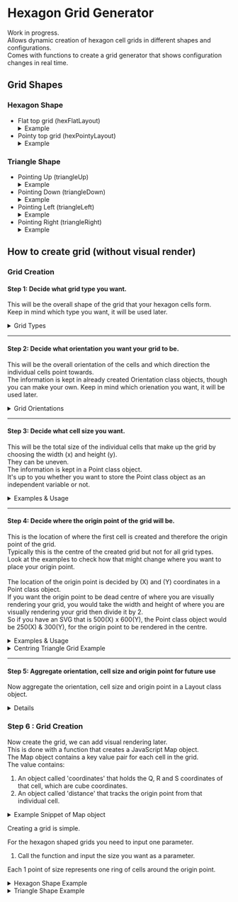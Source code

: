 # Hexagon Grid Generator
Work in progress. <br>
Allows dynamic creation of hexagon cell grids in different shapes and configurations. <br>
Comes with functions to create a grid generator that shows configuration changes in real time. <br>

## Grid Shapes
### Hexagon Shape
- Flat top grid (hexFlatLayout)
    <details>
    <summary>Example</summary>
    <img width="200" src="flat_example" alt="Flat top grid example."> <br>
  </details>
- Pointy top grid (hexPointyLayout)
    <details>
    <summary>Example</summary>
    <img width="200" src="pointy_example" alt="Pointy top grid example."> <br>
  </details>
### Triangle Shape
- Pointing Up (triangleUp)
  <details>
  <summary>Example</summary>
    <img width="200" src="triangle_down_example" alt="Evenly sized cells grid example."> <br>
  </details>
- Pointing Down (triangleDown)
    <details>
    <summary>Example</summary>
    <img width="200" src="triangle_up_example" alt="Evenly sized cells grid example."> <br>
  </details>
- Pointing Left (triangleLeft)
    <details>
    <summary>Example</summary>
    <img width="200" src="triangle_left_example" alt="Evenly sized cells grid example."> <br>
  </details>
- Pointing Right (triangleRight)
    <details>
    <summary>Example</summary>
    <img width="200" src="triangle_right_example" alt="Evenly sized cells grid example."> <br>
  </details>


## How to create grid (without visual render)

### Grid Creation
#### Step 1: Decide what grid type you want.
This will be the overall shape of the grid that your hexagon cells form. <br>
Keep in mind which type you want, it will be used later. <br>
<details>
<summary>Grid Types</summary>
<ul>
<li>Hexagon Shaped Grid
    <details>
    <summary>Example</summary>
    <img width="200" src="flat_example" alt="Flat top grid example."> <br>
  </details>
<li>Triangle Shaped Grid
    <details>
    <summary>Example</summary>
    <img width="200" src="triangle_up_example" alt="Flat top grid example."> <br>
  </details>
</ul>
</details>

_______


#### Step 2: Decide what orientation you want your grid to be.
This will be the overall orientation of the cells and which direction the individual cells point towards. <br>
The information is kept in already created Orientation class objects, though you can make your own.
Keep in mind which orienation you want, it will be used later. <br>
<details>
<summary>Grid Orientations</summary>

```javascript
class Orientation {
    constructor(f0, f1, f2, f3, b0, b1, b2, b3, startAngle) {
      this.f0 = f0;
      this.f1 = f1;
      this.f2 = f2;
      this.f3 = f3;
      this.b0 = b0;
      this.b1 = b1;
      this.b2 = b2;
      this.b3 = b3;
      this.startAngle = startAngle;
    }
}
```

<h4>Hexagon Shape </h4>
<ul>
<li>Flat top grid (hexFlatLayout)
    <details>
    <summary>Example</summary>
    <img width="200" src="flat_example" alt="Flat top grid example."> <br>
  </details>
<li>Pointy top grid (hexPointyLayout)
    <details>
    <summary>Example</summary>
    <img width="200" src="pointy_example" alt="Pointy top grid example."> <br>
  </details>
</ul>
<h4>Triangle Shape</h4>
<ul>
<li>Pointing Up (triangleUp)
  <details>
  <summary>Example</summary>
    <img width="200" src="triangle_down_example" alt="Evenly sized cells grid example."> <br>
  </details>
<li>Pointing Down (triangleDown)
    <details>
    <summary>Example</summary>
    <img width="200" src="triangle_up_example" alt="Evenly sized cells grid example."> <br>
  </details>
<li>Pointing Left (triangleLeft)
    <details>
    <summary>Example</summary>
    <img width="200" src="triangle_left_example" alt="Evenly sized cells grid example."> <br>
  </details>
<li>Pointing Right (triangleRight)
    <details>
    <summary>Example</summary>
    <img width="200" src="triangle_right_example" alt="Evenly sized cells grid example."> <br>
  </details>
</ul>
</details>

_______ 

#### Step 3: Decide what cell size you want.
This will be the total size of the individual cells that make up the grid by choosing the width (x) and height (y). <br>
They can be uneven. <br>
The information is kept in a Point class object. <br>
It's up to you whether you want to store the Point class object as an independent variable or not. <br>

<details>
<summary>Examples & Usage</summary>

```javascript
class Point {
    constructor(x, y) {
      this.x = x;
      this.y = y;
    }
}
```
X = The width of the cell. <br>
Y = The height of the cell. <br>
  
_______ 
   
Here is an example of creating a cell that is evenly shaped as a variable. <br>

```javascript
const exampleCell = new Point(10, 10)
```

<img width="200" src="flat_example" alt="Evenly sized cells grid example.">

_______ 
   
Here is an example of creating a cell that is unevenly shaped as a variable. <br>

```javascript
exampleCell = new Point(20, 10)
```

<img width="200" src="uneven_cell_example" alt="Unevenly sized cell grid example.">

</details>

_______ 

#### Step 4: Decide where the origin point of the grid will be. <br>
This is the location of where the first cell is created and therefore the origin point of the grid. <br>
Typically this is the centre of the created grid but not for all grid types. <br>
Look at the examples to check how that might change where you want to place your origin point. <br>
<br>
The location of the origin point is decided by (X) and (Y) coordinates in a Point class object. <br>
If you want the origin point to be dead centre of where you are visually rendering your grid, you would take the width and height of where you are visually rendering your grid then divide it by 2. <br>
So if you have an SVG that is 500(X) x 600(Y), the Point class object would be 250(X) & 300(Y), for the origin point to be rendered in the centre. <br>

<details>
<summary>Examples & Usage</summary>

```javascript
class Point {
    constructor(x, y) {
      this.x = x;
      this.y = y;
    }
}
```
X = The X (horizontal) coordinates of the origin point. <br>
Y = The Y (vertical) coordinates of the origin point. <br>

_______ 

Here is an example of a hex shaped grid with its origin point centred. <br>

```javascript
const exampleOriginPoint = new Point(250, 250)
```

Hexagon Shaped Grid (SVG (500 x 500) / Origin Point (250 x 250))<br>
<img width="200" src="flat_origin_example" alt="Hexagon shaped grid with red origin point as an example.">

_______ 

Here is an example of a triangle shaped grid with its origin point centred. <br>

```javascript
const exampleOriginPoint = new Point(250, 250)
```

Triangle Shaped Grid (SVG (500 x 500) / Origin Point (250 x 250))<br>
<img width="200" src="triangle_down_origin_example" alt="Triangle shaped grid with red origin point as an example.">

_______ 

Here is an example of a hexagon shaped grid with its origin point to the left. <br>

```javascript
const exampleOriginPoint = new Point(250, 100)
```

Hexagon Shaped Grid (SVG (500 x 500) / Origin Point (250 x 100))<br>
<img width="200" src="flat_origin_left_example" alt="Hexagon shaped grid with red origin point to the left as an example.">

</details>

<details>
<summary>Centring Triangle Grid Example</summary>
SVG (500 x 500) / Origin Point (250 x 250) <br>
<img width="200" src="triangle_down_origin_uncentred_example" alt="Uncentred triangle shaped grid with red origin point as an example.">

_______ 


SVG (500 x 500) / Origin Point (250 x 180) <br>
<img width="200" src="triangle_down_origin_example" alt="Centred triangle shaped grid with red origin point as an example.">

</details>

_______ 

#### Step 5: Aggregate orientation, cell size and origin point for future use <br>
Now aggregate the orientation, cell size and origin point in a Layout class object.



<details>

```javascript
class Layout {
    constructor(orientation, size, origin) {
        this.orientation = orientation;
        this.size = size;
        this.origin = origin;
    }
}
```

Take the orientation you have chosen for the grid you have picked and put it as the first argument. <br>
In this example, the Hexagon shaped grid has been chosen in the Flat Top orientation. <br>

```javascript
const exampleLayout = new Layout(hexFlatLayout, size, origin)
```

Now take the Point class object variable which represents the cell size that you created in Step 3, or create one in the exampleLayout variable.<br>

IF we use the example variable created in Step 3, which looks like this: <br>

```javascript
const exampleCell = new Point(10, 10)
```

Then it would look like this: <br>

```javascript
const exampleLayout = new Layout(hexFlatLayout, exampleCell, origin)
```

IF you want to not use an independent variable and just create one in the class, it looks like this: <br>

```javascript
const exampleLayout = new Layout(hexFlatLayout, new Point(10, 10), origin)
```

Continuing on with the assumption that exampleCell was used. <br>

Now take the Point class object variable which represents the origin point that you created in Step 4, or create one in the exampleLayout variable. <br>

```javascript
const exampleOriginPoint = new Point(250, 250)
```

IF we use the example variable created in Step 4, which looks like this: <br> 

```javascript
const exampleLayout = new Layout(hexFlatLayout, exampleCell, exampleOriginPoint)
```

Congratulations, you now have your layout. <br>
</details>



### Step 6 : Grid Creation
Now create the grid, we can add visual rendering later. <br>
This is done with a function that creates a JavaScript Map object. <br>
The Map object contains a key value pair for each cell in the grid. <br>
The value contains:
<ol>
<li>An object called 'coordinates' that holds the Q, R and S coordinates of that cell, which are cube coordinates. <br>
<li>An object called 'distance' that tracks the origin point from that individual cell. <br>
</ol>

<details>
<summary>Example Snippet of Map object</summary>
<img width="200" src="grid_key_value_example" alt="Example snippet of Map object with key value pairs.">
</details>

Creating a grid is simple. <br>

For the hexagon shaped grids you need to input one parameter.
<ol>
<li>Call the function and input the size you want as a parameter. <br>
</ol>

Each 1 point of size represents one ring of cells around the origin point. <br>

<details>
<summary>Hexagon Shape Example</summary>
In this example the grid would have 2 rings around the origin point. <br>

```javascript
const exampleHexGrid = generateHexagonGrid(2)
```

Heres how that would look with if you visually render the grid as a 10, 10 cell size grid. <br>

<img width="200" src="two_size_example" alt="Example of size 2 hexagon grid.">

<details>
<summary>Generate Hexagon Grid function</summary>

```javascript
function generateHexagonGrid(gridSize) {
    const grid = new Map();

    for (let q = -gridSize; q <= gridSize; q++) {
        const rStart = Math.max(-gridSize, -q - gridSize);
        const rEnd = Math.min(gridSize, -q + gridSize);

        for (let r = rStart; r <= rEnd; r++) {
            const hex = new HexCubeC(q, r, -q - r);
            const key = `${hex.q},${hex.r},${hex.s}`;

            const distance = hexLength(hex);

            const hexInfo = {
                coordinates: { q: hex.q, r: hex.r, s: hex.s },
                distance
            };
            grid.set(key, hexInfo);
        }
    }
    return grid;
}
```

</details>


</details>

<details>
<summary>Triangle Shape Example</summary>

For the triangle shaped grids you need to input two parameters.
<ol>
<li>Call the function and input the size you want as the first parameter. <br>
<li>Then put the orientation for the second parameter. <br>
</ol>

Each 1 point of size represents one ring of cells around the origin point. <br>
You can put pull the orientation from the Layout class object you made or put it in manually yourself. <br>

Only accepts the four pre-made Orientation class objects. 
<ul>
<li>triangleUp
<li>triangleDown
<li>triangleLeft
<li>triangleRight
</ul>

<details>
<summary>Triangle Shape Example</summary>

In this example the grid would have 2 rings around the origin point and point left. <br>
This is putting the Orientation object class directly.

```javascript
const exampleTriGrid = generateTriangleGrid(2, triangleLeft)
```

Heres how it would look if you pull it from the Layout class object from Step 5.

```javascript
const exampleTriGrid = generateTriangleGrid(2, exampleLayout.orientation)
```

Heres how that would look with if you visually render the left pointing grid as a 10, 10 cell size grid. <br>

<img width="200" src="two_size_tri_left_example" alt="Example of left pointing size 2 triangle grid.">

Another example for a grid with 3 rings around the origin point and pointing downwards. <br>

```javascript
const exampleTriGrid = generateTriangleGrid(3, triangleDown)
```

Heres how that would look with if you visually render the downward pointing grid as a 10, 10 cell size grid. <br>

<img width="200" src="two_size_tri_left_example" alt="Example of left pointing size 2 triangle grid.">

<details>
<summary>Generate Triangle Grid function</summary>

```javascript
function generateTriangleGrid(gridSize, orientation){
    const grid = new Map();
    if (orientation === triangleUp || orientation === triangleDown){
        for (let q = -gridSize; q <= gridSize; q++) {
            for (let r = 0; r <= gridSize - q; r++) {
                const hex = new HexCubeC(q, r, -q - r);
                const key = `${hex.q},${hex.r},${hex.s}`;
    
                const distance = hexLength(hex);
    
                const hexInfo = {
                    coordinates: { q: hex.q, r: hex.r, s: hex.s },
                    distance
                };
                grid.set(key, hexInfo);
            }
        }
    }
    else if (orientation === triangleLeft || orientation === triangleRight){
        for (let r = -gridSize; r <= gridSize; r++) {
            for (let q = 0; q <= gridSize - r; q++) {
                const hex = new HexCubeC(q, r, -q - r);
                const key = `${hex.q},${hex.r},${hex.s}`;
    
                const distance = hexLength(hex);
    
                const hexInfo = {
                    coordinates: { q: hex.q, r: hex.r, s: hex.s },
                    distance
                };
                grid.set(key, hexInfo);
            }
        }
    }
    return grid;
}
```

</details>

</details>


## Quick how to use (with SVG)
With this function, a hexagon grid will be created at in an SVG element. <br>

gridType = Shape of hexagon grid generated. Currently supports triangle shaped grid and hexagon shaped grid. <br>

gridSize = Size of the grid in number of cells. <br>

svgOrigin = The SVG element which is the location of where the grid will be created. <br>

layout = Layout, a class object which contains the data of the orientation of the grid, the size of the individual hexagons and the
location of the origin of the grid. For hexagon shaped grids the origin is the centre of the grid, for triangle grids it is the middle 
of the flat end, opposite the triangles middle point. <br>

(Optional) svgConfig = SvgConfigs, a class object which contains the data for configuring default SVG attributes. Can change fill colour,
stroke colour, stroke width and stroke dash. <br>

(Optional) classConfig = ClassConfigs, a class object which contains the data for configuring the default SVG class name, and can add an id
to each hexagon cell and/or an additional class.<br>

`generateHexGridWithSVG(gridType, gridSize, svgOrigin, layout, svgConfig, classConfig)` <br>

There is an example in the code, which looks like this <br>
`generateHexGridWithSVG(generateHexagonGrid, 6, svg, new Layout(pointyLayout, new Point(10, 10), new Point(250, 250)))` <br>
This will create a hexagon shaped grid with hexagon cells. <br>

The grid size is 6. This results in 6 rows of hexagon cells around its origin point. <br>

The orientation of the layout is pointyLayout. This results in the hexagon cells pointing upwards. <br>

The size of the layout is 10(x), 10(y). This results in regular shaped hexagon. <br>

The origin of the layout is 250, 250. This results in the origin of the grid being placed right in the middle of the 500, 500 SVG element in this example. <br>